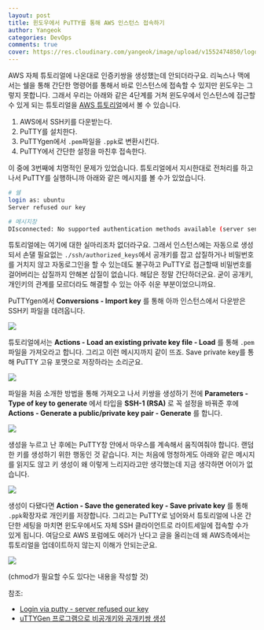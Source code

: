 ```yaml
---
layout: post
title: 윈도우에서 PuTTY를 통해 AWS 인스턴스 접속하기
author: Yangeok
categories: DevOps
comments: true
cover: https://res.cloudinary.com/yangeok/image/upload/v1552474850/logo/posts/lightsail.jpg
---
```


AWS 자체 튜토리얼에 나온대로 인증키쌍을 생성했는데 안되더라구요. 리눅스나 맥에서는 쉘을 통해 간단한 명령어를 통해서 바로 인스턴스에 접속할 수 있지만 윈도우는 그렇지 못합니다. 그래서 우리는 아래와 같은 4단계를 거쳐 윈도우에서 인스턴스에 접근할 수 있게 되는 튜토리얼을 [AWS 튜토리얼](https://lightsail.aws.amazon.com/ls/docs/ko/articles/lightsail-how-to-set-up-putty-to-connect-using-ssh)에서 볼 수 있습니다.

1. AWS에서 SSH키를 다운받는다.
2. PuTTY를 설치한다.
3. PuTTYgen에서 `.pem`파일을 `.ppk`로 변환시킨다.
4. PuTTY에서 간단한 설정을 마친후 접속한다.

이 중에 3번째에 치명적인 문제가 있었습니다. 튜토리얼에서 지시한대로 전처리를 하고 나서 PuTTY를 실행하니까 아래와 같은 메시지를 볼 수가 있었습니다.

```sh
# 쉘
login as: ubuntu
Server refused our key

# 메시지창
DIsconnected: No supported authentication methods available (server sent: publickey)
```

튜토리얼에는 여기에 대한 실마리조차 없더라구요. 그래서 인스턴스에는 자동으로 생성되서 손댈 필요없는 `./ssh/authorized_keys`에서 공개키를 잡고 삽질하거나 비밀번호를 거치지 않고 자동로그인을 할 수 있는데도 불구하고 PuTTY로 접근할때 비밀번호를 걸어버리는 삽질까지 안해본 삽질이 없습니다. 해답은 정말 간단하더군요. 굳이 공개키, 개인키의 관계를 모르더라도 해결할 수 있는 아주 쉬운 부분이었으니까요.

PuTTYgen에서 **Conversions - Import key** 를 통해 아까 인스턴스에서 다운받은 SSH키 파일을 데려옵니다.

![](http://drive.google.com/uc?export=view&id=1FnoeUpB8TPpurobXFkBdXZqAPsLRKjVN)

튜토리얼에서는 **Actions - Load an existing private key file - Load** 를 통해 `.pem`파일을 가져오라고 합니다. 그리고 이런 메시지까지 같이 뜨죠. Save private key를 통해 PuTTY 고유 포맷으로 저장하라는 소리군요.

![](http://drive.google.com/uc?export=view&id=1xViTWV5af7kxQH_FB5h1KlfCE5m0m88x)

파일을 처음 소개한 방법을 통해 가져오고 나서 키쌍을 생성하기 전에 **Parameters - Type of key to generate** 에서 타입을 **SSH-1 (RSA)** 로 꼭 설정을 바꿔준 후에 **Actions - Generate a public/private key pair - Generate** 를 합니다.

![](http://drive.google.com/uc?export=view&id=1cEeOJzl6GvjmJ_hAqXHT6ymeNdke5fUB)

생성을 누르고 난 후에는 PuTTY창 안에서 마우스를 계속해서 움직여줘야 합니다. 랜덤한 키를 생성하기 위한 행동인 것 같습니다. 저는 처음에 멍청하게도 아래와 같은 메시지를 읽지도 않고 키 생성이 왜 이렇게 느리지라고만 생각했는데 지금 생각하면 어이가 없습니다.

![](http://drive.google.com/uc?export=view&id=1rv8iyG6RbYyBriOREcTVS3Xo3yz-28BF)

생성이 다됐다면 **Action - Save the generated key - Save private key** 를 통해 `.ppk`확장자로 개인키를 저장합니다. 그리고는 PuTTY로 넘어와서 튜토리얼에 나온 간단한 세팅을 마치면 윈도우에서도 자체 SSH 클라이언트로 라이트세일에 접속할 수가 있게 됩니다. 여담으로 AWS 포럼에도 에러가 난다고 글을 올리는데 왜 AWS측에서는 튜토리얼을 업데이트하지 않는지 이해가 안되는군요.

![](http://drive.google.com/uc?export=view&id=1Ru7cMseL4a589Co4I3kdJWPhrmoIcODk)

(chmod가 필요할 수도 있다는 내용을 작성할 것)

참조:

- [Login via putty - server refused our key](https://forums.aws.amazon.com/thread.jspa?threadID=76569#jive-message-280133)
- [uTTYGen 프로그램으로 비공개키와 공개키쌍 생성](https://wikidocs.net/7368)
